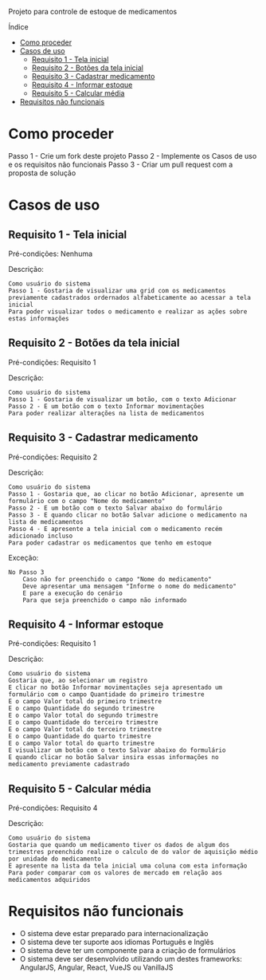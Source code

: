Projeto para controle de estoque de medicamentos

Índice
- [Como proceder](#como-proceder)
- [Casos de uso](#casos-de-uso)
  - [Requisito 1 - Tela inicial](#requisito-1---tela-inicial)
  - [Requisito 2 - Botões da tela inicial](#requisito-2---bot%c3%b5es-da-tela-inicial)
  - [Requisito 3 - Cadastrar medicamento](#requisito-3---cadastrar-medicamento)
  - [Requisito 4 - Informar estoque](#requisito-4---informar-estoque)
  - [Requisito 5 - Calcular média](#requisito-5---calcular-m%c3%a9dia)
- [Requisitos não funcionais](#requisitos-n%c3%a3o-funcionais)

# Como proceder

Passo 1 - Crie um fork deste projeto
Passo 2 - Implemente os Casos de uso e os requisitos não funcionais
Passo 3 - Criar um pull request com a proposta de solução

# Casos de uso

## Requisito 1 - Tela inicial
Pré-condições: Nenhuma

Descrição:

    Como usuário do sistema
    Passo 1 - Gostaria de visualizar uma grid com os medicamentos previamente cadastrados ordernados alfabeticamente ao acessar a tela inicial
    Para poder visualizar todos o medicamento e realizar as ações sobre estas informações

## Requisito 2 - Botões da tela inicial
Pré-condições: Requisito 1

Descrição:

    Como usuário do sistema
    Passo 1 - Gostaria de visualizar um botão, com o texto Adicionar
    Passo 2 - E um botão com o texto Informar movimentações
    Para poder realizar alterações na lista de medicamentos

## Requisito 3 - Cadastrar medicamento
Pré-condições: Requisito 2

Descrição:

    Como usuário do sistema
    Passo 1 - Gostaria que, ao clicar no botão Adicionar, apresente um formulário com o campo "Nome do medicamento"
    Passo 2 - E um botão com o texto Salvar abaixo do formulário
    Passo 3 - E quando clicar no botão Salvar adicione o medicamento na lista de medicamentos
    Passo 4 - E apresente a tela inicial com o medicamento recém adicionado incluso
    Para poder cadastrar os medicamentos que tenho em estoque

Exceção:

    No Passo 3
        Caso não for preenchido o campo "Nome do medicamento"
        Deve apresentar uma mensagem "Informe o nome do medicamento"
        E pare a execução do cenário
        Para que seja preenchido o campo não informado

## Requisito 4 - Informar estoque
Pré-condições: Requisito 1

Descrição:

    Como usuário do sistema
    Gostaria que, ao selecionar um registro
    E clicar no botão Informar movimentações seja apresentado um formulário com o campo Quantidade do primeiro trimestre
    E o campo Valor total do primeiro trimestre
    E o campo Quantidade do segundo trimestre
    E o campo Valor total do segundo trimestre
    E o campo Quantidade do terceiro trimestre
    E o campo Valor total do terceiro trimestre
    E o campo Quantidade do quarto trimestre
    E o campo Valor total do quarto trimestre
    E visualizar um botão com o texto Salvar abaixo do formulário
    E quando clicar no botão Salvar insira essas informações no medicamento previamente cadastrado

## Requisito 5 - Calcular média
Pré-condições: Requisito 4

Descrição:

    Como usuário do sistema
    Gostaria que quando um medicamento tiver os dados de algum dos trimestres preenchido realize o calculo de do valor de aquisição médio por unidade do medicamento
    E apresente na lista da tela inicial uma coluna com esta informação
    Para poder comparar com os valores de mercado em relação aos medicamentos adquiridos

# Requisitos não funcionais

- O sistema deve estar preparado para internacionalização
- O sistema deve ter suporte aos idiomas Português e Inglês
- O sistema deve ter um componente para a criação de formulários
- O sistema deve ser desenvolvido utilizando um destes frameworks: AngularJS, Angular, React, VueJS ou VanillaJS